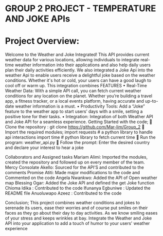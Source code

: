 # GROUP 2 PROJECT - TEMPERATURE AND JOKE APIs
# Project Overview:
Welcome to the Weather and Joke Integrated! This API provides current weather data for various locations, allowing individuals to integrate real-time weather information into their applications and also help daily users plan their daily activities efficiently. We also integrated a Joke Api into the weather Api to enable users receive a delightful joke based on the weather conditions. Whether it's hot or cold, your users can have a good laugh to cool off or warm up.
This integration combines 
FEATURES
•	Real-Time Weather Data: With a simple API call, you can fetch current weather conditions for any location on the planet. Whether you’re building a travel app, a fitness tracker, or a local events platform, having accurate and up-to-date weather information is a must.
•	Productivity Tools: Add a “Joke” feature to the weather app to start users’ days with a smile, setting a positive tone for their tasks.
•	Integration: Integration of both Weather API and Joke API for a seamless experience.
Getting Started with the code;
	Clone the repository : git clone https://github.com/Mar-lim/Group_2
	Import the required modules;
import requests # a python library to handle api interactions
import time # python library to fetch current time
	Run the program: weather_api.py
	Follow the prompt: Enter the desired country and declare your interest to hear a joke

Collaborators and Assigned tasks
Mariam Alimi: Imported the modules, created the repository and followed up on every member of the team.
Mercy Consolate Akello: Sourced for the API’S and contributed to the comments
Promise Atiti: Made major modifications to the code and Commented on the code
Angela Nwankwo: Added the API of Open weather map
Blessing Ogar: Added the Joke API and defined the get Joke function
Chioma Idika : Contributed to the code
Ifunanya Egbuniwe : Updated the README file
Anuoluwapo Azeez : Contributed to the code

Conclusion;
This project combines weather conditions and jokes to serenade its users, ease their worries and of course put smiles on their faces as they go about their day to day activities. As we know smiling eases of your stress and keeps wrinkles at bay. Integrate the Weather and Joke API into your application to add a touch of humor to your users' weather experience

